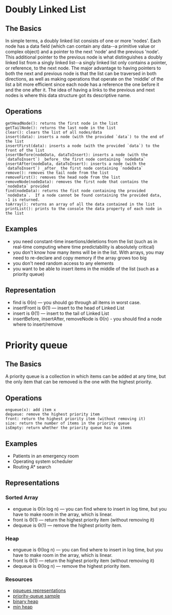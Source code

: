 # Doubly Linked List
## The Basics

In simple terms, a doubly linked list consists of one or more 'nodes'.  Each node has a data field (which can contain any data--a primitive value or complex object) and a pointer to the next 'node' and the previous 'node'. This additional pointer to the previous node is what distinguishes a doubly linked list from a singly linked list--a singly linked list only contains a pointer, or reference, to the next node.  The major advantage to having pointers to both the next and previous node is that the list can be traversed in both
directions, as well as making operations that operate on the 'middle' of the list a bit more efficient since each node has a reference the one before it and the one after it.  The idea of having a links to the previous and next nodes is where this data structure got its descriptive name.

## Operations

```
getHeadNode(): returns the first node in the list
getTailNode(): returns the last node in the list
clear(): clears the list of all nodes/data
insert(data): inserts a node (with the provided `data`) to the end of the list
insertFirst(data): inserts a node (with the provided `data`) to the front of the list
insertBefore(nodeData, dataToInsert): inserts a node (with the `dataToInsert`) _before_ the first node containing `nodeData`
insertAfter(nodeData, dataToInsert): inserts a node (with the `dataToInsert`) _after_ the first node containing `nodeData`
remove(): removes the tail node from the list
removeFirst(): removes the head node from the list
removeNode(nodeData): removes the first node that contains the `nodeData` provided
find(nodeData): returns the fist node containing the provided `nodeData`.  If a node cannot be found containing the provided data, -1 is returned.
toArray(): returns an array of all the data contained in the list
printList(): prints to the console the data property of each node in the list
```

## Examples
* you need constant-time insertions/deletions from the list (such as in real-time computing where time predictability is absolutely critical)
* you don't know how many items will be in the list. With arrays, you may need to re-declare and copy memory if the array grows too big
* you don't need random access to any elements
* you want to be able to insert items in the middle of the list (such as a priority queue)

## Representation
* find is Θ(n) — you should go through all items in worst case.
* insertFront is Θ(1) — insert to the head of Linked List
* insert is Θ(1) — insert to the tail of Linked List
* insertBefore, insertAfter, removeNode is Θ(n) - you should find a node where to insert/remove

# Priority queue
## The Basics
A priority queue is a collection in which items can be added at any time, but the only item that can be removed is the one with the highest priority.

## Operations

```
engueue(x): add item x
dequeue: remove the highest priority item
front: return the highest priority item (without removing it)
size: return the number of items in the priority queue
isEmpty: return whether the priority queue has no items
```
## Examples
* Patients in an emergency room
* Operating system scheduler
* Routing A* search

## Representations

### Sorted Array
* engueue is Θ(n log n) — you can find where to insert in log time, but you have to make room in the array, which is linear.
* front is Θ(1) — return the highest priority item (without removing it)
* dequeue is Θ(1) — remove the highest priority item.

### Heap
* engueue is  Θ(log n) — you can find where to insert in log time, but you have to make room in the array, which is linear.
* front is Θ(1) — return the highest priority item (without removing it)
* dequeue is Θ(log n) — remove the highest priority item.

### Resources
* [pqueues representations](https://cs.lmu.edu/~ray/notes/pqueues/)
* [priority-queue sample](https://github.com/adamhooper/js-priority-queue)
* [binary heap](https://en.wikipedia.org/wiki/Binary_heap)
* [min heap](https://medium.com/@randerson112358/lets-build-a-min-heap-4d863cac6521)

